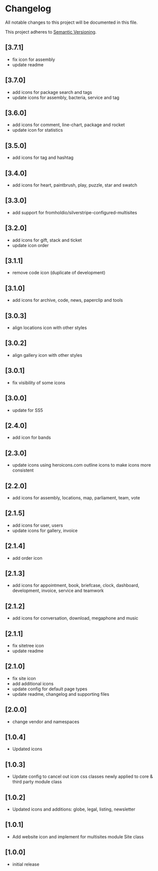 # Changelog

All notable changes to this project will be documented in this file.

This project adheres to [Semantic Versioning](http://semver.org/).

## [3.7.1]

* fix icon for assembly
* update readme

## [3.7.0]

* add icons for package search and tags
* update icons for assembly, bacteria, service and tag

## [3.6.0]

* add icons for comment, line-chart, package and rocket 
* update icon for statistics

## [3.5.0]

* add icons for tag and hashtag

## [3.4.0]

* add icons for heart, paintbrush, play, puzzle, star and swatch

## [3.3.0]

* add support for fromholdio/silverstripe-configured-multisites

## [3.2.0]

* add icons for gift, stack and ticket
* update icon order

## [3.1.1]

* remove code icon (duplicate of development)

## [3.1.0]

* add icons for archive, code, news, paperclip and tools

## [3.0.3]

* align locations icon with other styles

## [3.0.2]

* align gallery icon with other styles

## [3.0.1]

* fix visibility of some icons

## [3.0.0]

* update for SS5

## [2.4.0]

* add icon for bands

## [2.3.0]

* update icons using heroicons.com outline icons to make icons more consistent

## [2.2.0]

* add icons for assembly, locations, map, parliament, team, vote

## [2.1.5]

* add icons for user, users
* update icons for gallery, invoice

## [2.1.4]

* add order icon

## [2.1.3]

* add icons for appointment, book, briefcase, clock, dashboard, development, invoice, service and teamwork

## [2.1.2]

* add icons for conversation, download, megaphone and music

## [2.1.1]

* fix sitetree icon
* update readme

## [2.1.0]

* fix site icon
* add additional icons
* update config for default page types
* update readme, changelog and supporting files

## [2.0.0]

* change vendor and namespaces

## [1.0.4]

* Updated icons

## [1.0.3]

* Update config to cancel out icon css classes newly applied to core & third party module class

## [1.0.2]

* Updated icons and additions: globe, legal, listing, newsletter

## [1.0.1]

* Add website icon and implement for multisites module Site class

## [1.0.0]

* initial release
